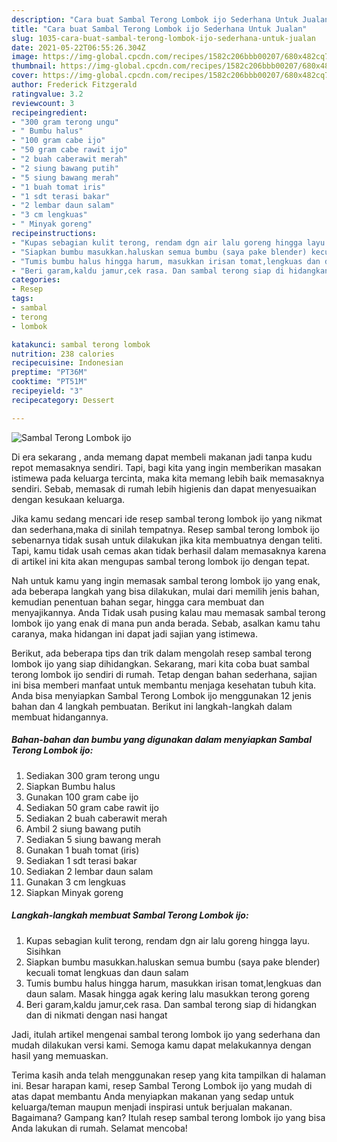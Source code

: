 ```yaml
---
description: "Cara buat Sambal Terong Lombok ijo Sederhana Untuk Jualan"
title: "Cara buat Sambal Terong Lombok ijo Sederhana Untuk Jualan"
slug: 1035-cara-buat-sambal-terong-lombok-ijo-sederhana-untuk-jualan
date: 2021-05-22T06:55:26.304Z
image: https://img-global.cpcdn.com/recipes/1582c206bbb00207/680x482cq70/sambal-terong-lombok-ijo-foto-resep-utama.jpg
thumbnail: https://img-global.cpcdn.com/recipes/1582c206bbb00207/680x482cq70/sambal-terong-lombok-ijo-foto-resep-utama.jpg
cover: https://img-global.cpcdn.com/recipes/1582c206bbb00207/680x482cq70/sambal-terong-lombok-ijo-foto-resep-utama.jpg
author: Frederick Fitzgerald
ratingvalue: 3.2
reviewcount: 3
recipeingredient:
- "300 gram terong ungu"
- " Bumbu halus"
- "100 gram cabe ijo"
- "50 gram cabe rawit ijo"
- "2 buah caberawit merah"
- "2 siung bawang putih"
- "5 siung bawang merah"
- "1 buah tomat iris"
- "1 sdt terasi bakar"
- "2 lembar daun salam"
- "3 cm lengkuas"
- " Minyak goreng"
recipeinstructions:
- "Kupas sebagian kulit terong, rendam dgn air lalu goreng hingga layu. Sisihkan"
- "Siapkan bumbu masukkan.haluskan semua bumbu (saya pake blender) kecuali tomat lengkuas dan daun salam"
- "Tumis bumbu halus hingga harum, masukkan irisan tomat,lengkuas dan daun salam. Masak hingga agak kering lalu masukkan terong goreng"
- "Beri garam,kaldu jamur,cek rasa. Dan sambal terong siap di hidangkan dan di nikmati dengan nasi hangat"
categories:
- Resep
tags:
- sambal
- terong
- lombok

katakunci: sambal terong lombok 
nutrition: 238 calories
recipecuisine: Indonesian
preptime: "PT36M"
cooktime: "PT51M"
recipeyield: "3"
recipecategory: Dessert

---
```



![Sambal Terong Lombok ijo](https://img-global.cpcdn.com/recipes/1582c206bbb00207/680x482cq70/sambal-terong-lombok-ijo-foto-resep-utama.jpg)

Di era  sekarang , anda memang dapat membeli makanan jadi tanpa kudu repot memasaknya sendiri. Tapi, bagi kita yang ingin memberikan masakan istimewa pada keluarga tercinta, maka kita memang lebih baik memasaknya sendiri. Sebab, memasak di rumah lebih higienis dan dapat menyesuaikan dengan kesukaan keluarga.

Jika kamu sedang mencari ide resep sambal terong lombok ijo yang nikmat dan sederhana,maka di sinilah tempatnya. Resep sambal terong lombok ijo  sebenarnya tidak susah untuk dilakukan jika kita membuatnya dengan teliti. Tapi, kamu tidak usah cemas akan tidak berhasil dalam memasaknya 
karena di artikel ini kita akan mengupas sambal terong lombok ijo dengan tepat.  



Nah untuk kamu yang ingin memasak sambal terong lombok ijo yang enak, ada beberapa langkah yang bisa dilakukan, mulai dari memilih jenis bahan, kemudian penentuan bahan segar, hingga cara membuat dan menyajikannya. Anda Tidak usah pusing kalau mau memasak sambal terong lombok ijo yang enak di mana pun anda berada. Sebab, asalkan kamu  tahu caranya, maka hidangan ini dapat jadi sajian yang istimewa.

Berikut, ada beberapa tips dan trik dalam mengolah resep sambal terong lombok ijo yang siap dihidangkan. Sekarang, mari kita coba buat sambal terong lombok ijo sendiri di rumah. Tetap dengan bahan sederhana, sajian ini bisa memberi manfaat untuk membantu menjaga kesehatan tubuh kita. Anda bisa menyiapkan Sambal Terong Lombok ijo menggunakan 12 jenis bahan dan 4 langkah pembuatan. Berikut ini langkah-langkah dalam membuat hidangannya.

<!--inarticleads1-->

##### Bahan-bahan dan bumbu yang digunakan dalam menyiapkan Sambal Terong Lombok ijo:

1. Sediakan 300 gram terong ungu
1. Siapkan  Bumbu halus
1. Gunakan 100 gram cabe ijo
1. Sediakan 50 gram cabe rawit ijo
1. Sediakan 2 buah caberawit merah
1. Ambil 2 siung bawang putih
1. Sediakan 5 siung bawang merah
1. Gunakan 1 buah tomat (iris)
1. Sediakan 1 sdt terasi bakar
1. Sediakan 2 lembar daun salam
1. Gunakan 3 cm lengkuas
1. Siapkan  Minyak goreng




<!--inarticleads2-->

##### Langkah-langkah membuat Sambal Terong Lombok ijo:

1. Kupas sebagian kulit terong, rendam dgn air lalu goreng hingga layu. Sisihkan
1. Siapkan bumbu masukkan.haluskan semua bumbu (saya pake blender) kecuali tomat lengkuas dan daun salam
1. Tumis bumbu halus hingga harum, masukkan irisan tomat,lengkuas dan daun salam. Masak hingga agak kering lalu masukkan terong goreng
1. Beri garam,kaldu jamur,cek rasa. Dan sambal terong siap di hidangkan dan di nikmati dengan nasi hangat




Jadi, itulah artikel mengenai  sambal terong lombok ijo  yang sederhana dan mudah dilakukan versi kami. Semoga kamu dapat melakukannya dengan hasil yang memuaskan. 

Terima kasih anda telah menggunakan resep yang kita tampilkan di halaman ini. Besar harapan kami, resep  Sambal Terong Lombok ijo yang mudah di atas dapat membantu Anda menyiapkan makanan yang sedap untuk keluarga/teman maupun menjadi inspirasi untuk berjualan makanan. Bagaimana? Gampang kan? Itulah resep sambal terong lombok ijo yang bisa Anda lakukan di rumah. Selamat mencoba!

